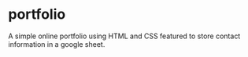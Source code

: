 # portfolio
A simple online portfolio using HTML and CSS featured to store contact information in a google sheet.
